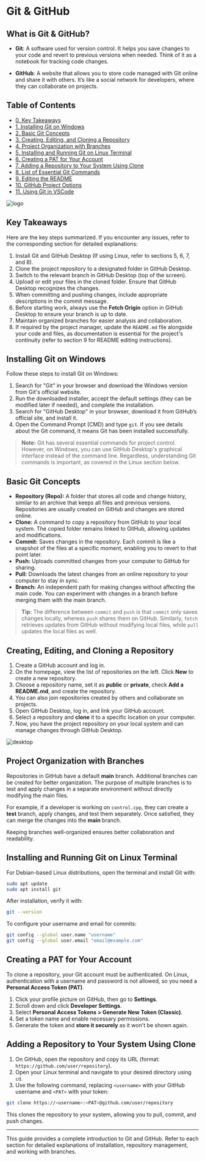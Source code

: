 # Git & GitHub

## What is Git & GitHub?

- **Git**: A software used for version control. It helps you save changes to your code and revert to previous versions when needed. Think of it as a notebook for tracking code changes.

- **GitHub**: A website that allows you to store code managed with Git online and share it with others. It’s like a social network for developers, where they can collaborate on projects.

## Table of Contents

- [0. Key Takeaways](#key-takeaways)
- [1. Installing Git on Windows](#installing-git-on-windows)
- [2. Basic Git Concepts](#basic-git-concepts)
- [3. Creating, Editing, and Cloning a Repository](#creating-editing-and-cloning-a-repository)
- [4. Project Organization with Branches](#project-organization-with-branches)
- [5. Installing and Running Git on Linux Terminal](#installing-and-running-git-on-linux-terminal)
- [6. Creating a PAT for Your Account](#creating-a-pat-for-your-account)
- [7. Adding a Repository to Your System Using Clone](#adding-a-repository-to-your-system-using-clone)
- [8. List of Essential Git Commands](#list-of-essential-git-commands)
- [9. Editing the README](#editing-the-readme)
- [10. GitHub Project Options](#github-project-options)
- [11. Using Git in VSCode](#using-git-in-vscode)

![logo](images/github-color.svg)

## Key Takeaways

Here are the key steps summarized. If you encounter any issues, refer to the corresponding section for detailed explanations:

1. Install Git and GitHub Desktop (If using Linux, refer to sections 5, 6, 7, and 8).
2. Clone the project repository to a designated folder in GitHub Desktop.
3. Switch to the relevant branch in GitHub Desktop (top of the screen).
4. Upload or edit your files in the cloned folder. Ensure that GitHub Desktop recognizes the changes.
5. When committing and pushing changes, include appropriate descriptions in the commit message.
6. Before starting work, always use the **Fetch Origin** option in GitHub Desktop to ensure your branch is up to date.
7. Maintain organized branches for easier analysis and collaboration.
8. If required by the project manager, update the `README.md` file alongside your code and files, as documentation is essential for the project's continuity (refer to section 9 for README editing instructions).

## Installing Git on Windows

Follow these steps to install Git on Windows:

1. Search for "Git" in your browser and download the Windows version from Git's official website.
2. Run the downloaded installer, accept the default settings (they can be modified later if needed), and complete the installation.
3. Search for "GitHub Desktop" in your browser, download it from GitHub’s official site, and install it.
4. Open the Command Prompt (CMD) and type `git`. If you see details about the Git command, it means Git has been installed successfully.

> **Note:** Git has several essential commands for project control. However, on Windows, you can use GitHub Desktop's graphical interface instead of the command line. Regardless, understanding Git commands is important, as covered in the Linux section below.

## Basic Git Concepts

- **Repository (Repo):** A folder that stores all code and change history, similar to an archive that keeps all files and previous versions. Repositories are usually created on GitHub and changes are stored online.
- **Clone:** A command to copy a repository from GitHub to your local system. The copied folder remains linked to GitHub, allowing updates and modifications.
- **Commit:** Saves changes in the repository. Each commit is like a snapshot of the files at a specific moment, enabling you to revert to that point later.
- **Push:** Uploads committed changes from your computer to GitHub for sharing.
- **Pull:** Downloads the latest changes from an online repository to your computer to stay in sync.
- **Branch:** An independent path for making changes without affecting the main code. You can experiment with changes in a branch before merging them with the main branch.

> **Tip:** The difference between `commit` and `push` is that `commit` only saves changes locally, whereas `push` shares them on GitHub. Similarly, `fetch` retrieves updates from GitHub without modifying local files, while `pull` updates the local files as well.

## Creating, Editing, and Cloning a Repository

1. Create a GitHub account and log in.
2. On the homepage, view the list of repositories on the left. Click **New** to create a new repository.
3. Choose a repository name, set it as **public** or **private**, check **Add a README.md**, and create the repository.
4. You can also join repositories created by others and collaborate on projects.
5. Open GitHub Desktop, log in, and link your GitHub account.
6. Select a repository and **clone** it to a specific location on your computer.
7. Now, you have the project repository on your local system and can manage changes through GitHub Desktop.

![desktop](images/1.png)

## Project Organization with Branches

Repositories in GitHub have a default **main** branch. Additional branches can be created for better organization. The purpose of multiple branches is to test and apply changes in a separate environment without directly modifying the main files.

For example, if a developer is working on `control.cpp`, they can create a **test** branch, apply changes, and test them separately. Once satisfied, they can merge the changes into the **main** branch.

Keeping branches well-organized ensures better collaboration and readability.

## Installing and Running Git on Linux Terminal

For Debian-based Linux distributions, open the terminal and install Git with:

```sh
sudo apt update
sudo apt install git
```

After installation, verify it with:

```sh
git --version
```

To configure your username and email for commits:

```sh
git config --global user.name "username"
git config --global user.email "email@example.com"
```

## Creating a PAT for Your Account

To clone a repository, your Git account must be authenticated. On Linux, authentication with a username and password is not allowed, so you need a **Personal Access Token (PAT)**.

1. Click your profile picture on GitHub, then go to **Settings**.
2. Scroll down and click **Developer Settings**.
3. Select **Personal Access Tokens > Generate New Token (Classic)**.
4. Set a token name and enable necessary permissions.
5. Generate the token and **store it securely** as it won't be shown again.

## Adding a Repository to Your System Using Clone

1. On GitHub, open the repository and copy its URL (format: `https://github.com/user/repository`).
2. Open your Linux terminal and navigate to your desired directory using `cd`.
3. Use the following command, replacing `<username>` with your GitHub username and `<PAT>` with your token:

```sh
git clone https://<username>:<PAT>@github.com/user/repository
```

This clones the repository to your system, allowing you to pull, commit, and push changes.

---
This guide provides a complete introduction to Git and GitHub. Refer to each section for detailed explanations of installation, repository management, and working with branches.

